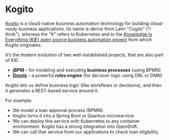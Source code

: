# Kogito

[Kogito](https://kogito.kie.org/) is a cloud-native business automation technology for building cloud-ready business applications. Its name is derive from Latin "Cogito" ("I think"), whereas the "K" refers to Kubernetes and to the [Knowledge Is Everything (KIE) open source business automation project](https://www.kie.org/) from which Kogito originates.

It’s the modern evolution of two well-established projects, that are also part of KIE:

- **jBPM** – for modeling and executing **business processes** (using BPMN)
- [**Drools**](drools-rules) – a powerful **rules engine** (for decision logic using DRL or DMN)

Kogito lets us define business logic (like workflows or decisions), and then it generates a REST-based service around it.

For example:

- We model a loan approval process (BPMN).
- Kogito turns it into a Spring Boot or Quarkus microservice.
- We can deploy this service with Kubernetes to any container environment. Kogito has a strong integration into OpenShift.
- We can call that service from our applications to check loan eligibility.
